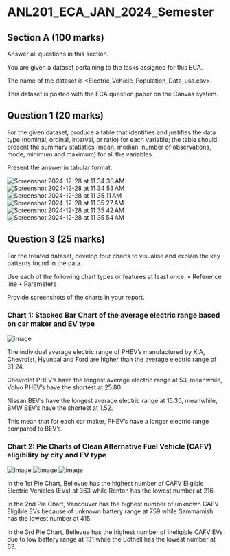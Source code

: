 # ANL201_ECA_JAN_2024_Semester

## Section A (100 marks)

Answer all questions in this section.

You are given a dataset pertaining to the tasks assigned for this ECA.

The name of the dataset is <Electric_Vehicle_Population_Data_usa.csv>. 

This dataset is posted with the ECA question paper on the Canvas system.

## Question 1 (20 marks)

For the given dataset, produce a table that identifies and justifies the data type (nominal, ordinal, interval, or ratio) for each variable; the table should present the summary statistics (mean, median, number of observations, mode, minimum and maximum) for all the variables. 

Present the answer in tabular format.

![Screenshot 2024-12-28 at 11 34 38 AM](https://github.com/user-attachments/assets/d1d35b5d-4f7f-4e2e-9522-08789a741b6a)
![Screenshot 2024-12-28 at 11 34 53 AM](https://github.com/user-attachments/assets/945d5fdd-3a25-4ec8-a78f-230d75ff7a3d)
![Screenshot 2024-12-28 at 11 35 11 AM](https://github.com/user-attachments/assets/bc1399a6-be16-4e0d-b264-b4714593e567)
![Screenshot 2024-12-28 at 11 35 27 AM](https://github.com/user-attachments/assets/0b14905c-9f7e-4d94-a429-96b360411653)
![Screenshot 2024-12-28 at 11 35 42 AM](https://github.com/user-attachments/assets/f1c00416-9394-4e8d-879b-e6c946a78bd3)
![Screenshot 2024-12-28 at 11 35 54 AM](https://github.com/user-attachments/assets/bd22b0d1-3ae5-4c38-a224-b66a1182ecd9)

## Question 3 (25 marks)

For the treated dataset, develop four charts to visualise and explain the key patterns found in the data. 

Use each of the following chart types or features at least once:
• Reference line
• Parameters

Provide screenshots of the charts in your report. 

### Chart 1: Stacked Bar Chart of the average electric range based on car maker and EV type

![image](https://github.com/user-attachments/assets/522133aa-8c9c-42b6-8592-6a64f1d659ca)

The individual average electric range of PHEV’s manufactured by KIA, Chevrolet, Hyundai and Ford are higher than the average electric range of 31.24. 

Chevrolet PHEV’s have the longest average electric range at 53, meanwhile, Volvo PHEV’s have the shortest at 25.80. 

Nissan BEV’s have the longest average electric range at 15.30, meanwhile, BMW BEV’s have the shortest at 1.52.

This mean that for each car maker, PHEV’s have a longer electric range compared to BEV’s. 

### Chart 2: Pie Charts of Clean Alternative Fuel Vehicle (CAFV) eligibility by city and EV type

![image](https://github.com/user-attachments/assets/b465e1c2-8634-41d5-823e-248e8e5ce3e0)
![image](https://github.com/user-attachments/assets/aad0fd7d-1a07-4ce6-a65e-fae30c01f7fb)
![image](https://github.com/user-attachments/assets/ea899c29-f430-482d-977a-216ac88f6f06)

In the 1st Pie Chart, Bellevue has the highest number of CAFV Eligible Electric Vehicles (EVs) at 363 while Renton has the lowest number at 216.

In the 2nd Pie Chart, Vancouver has the highest number of unknown CAFV Eligible EVs because of unknown battery range at 759 while Sammamish has the lowest number at 415.

In the 3rd Pie Chart, Bellevue has the highest number of ineligible CAFV EVs due to low battery range at 131 while the Bothell has the lowest number at 63.











